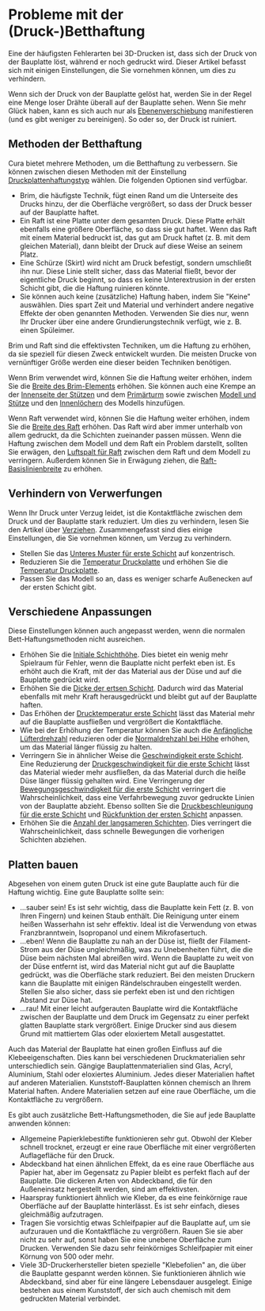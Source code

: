Probleme mit der (Druck-)Betthaftung
====
Eine der häufigsten Fehlerarten bei 3D-Drucken ist, dass sich der Druck von der Bauplatte löst, während er noch gedruckt wird. Dieser Artikel befasst sich mit einigen Einstellungen, die Sie vornehmen können, um dies zu verhindern.

Wenn sich der Druck von der Bauplatte gelöst hat, werden Sie in der Regel eine Menge loser Drähte überall auf der Bauplatte sehen. Wenn Sie mehr Glück haben, kann es sich auch nur als [Ebenenverschiebung](../../../articles/troubleshooting/layer_shift.md) manifestieren (und es gibt weniger zu bereinigen). So oder so, der Druck ist ruiniert.

Methoden der Betthaftung
----
Cura bietet mehrere Methoden, um die Betthaftung zu verbessern. Sie können zwischen diesen Methoden mit der Einstellung [Druckplattenhaftungstyp](../../../articles/platform_adhesion/adhesion_type.md) wählen. Die folgenden Optionen sind verfügbar.
* Brim, die häufigste Technik, fügt einen Rand um die Unterseite des Drucks hinzu, der die Oberfläche vergrößert, so dass der Druck besser auf der Bauplatte haftet.
* Ein Raft ist eine Platte unter dem gesamten Druck. Diese Platte erhält ebenfalls eine größere Oberfläche, so dass sie gut haftet. Wenn das Raft mit einem Material bedruckt ist, das gut am Druck haftet (z. B. mit dem gleichen Material), dann bleibt der Druck auf diese Weise an seinem Platz.
* Eine Schürze (Skirt) wird nicht am Druck befestigt, sondern umschließt ihn nur. Diese Linie stellt sicher, dass das Material fließt, bevor der eigentliche Druck beginnt, so dass es keine Unterextrusion in der ersten Schicht gibt, die die Haftung ruinieren könnte.
* Sie können auch keine (zusätzliche) Haftung haben, indem Sie "Keine" auswählen. Dies spart Zeit und Material und verhindert andere negative Effekte der oben genannten Methoden. Verwenden Sie dies nur, wenn Ihr Drucker über eine andere Grundierungstechnik verfügt, wie z. B. einen Spüleimer.

Brim und Raft sind die effektivsten Techniken, um die Haftung zu erhöhen, da sie speziell für diesen Zweck entwickelt wurden. Die meisten Drucke von vernünftiger Größe werden eine dieser beiden Techniken benötigen.

Wenn Brim verwendet wird, können Sie die Haftung weiter erhöhen, indem Sie die [Breite des Brim-Elements](../../../articles/platform_adhesion/brim_width.md) erhöhen. Sie können auch eine Krempe an der [Innenseite der Stützen](../../../articles/support/support_brim_enable.md) und dem [Primärturm](../../../articles/dual/prime_tower_brim_enable.md) sowie zwischen [Modell und Stütze](../../../articles/platform_adhesion/brim_replaces_support.md) und den [Innenlöchern](../../../articles/platform_adhesion/brim_outside_only.md) des Modells hinzufügen.

Wenn Raft verwendet wird, können Sie die Haftung weiter erhöhen, indem Sie die [Breite des Raft](../../../articles/platform_adhesion/raft_margin.md) erhöhen. Das Raft wird aber immer unterhalb von allem gedruckt, da die Schichten zueinander passen müssen. Wenn die Haftung zwischen dem Modell und dem Raft ein Problem darstellt, sollten Sie erwägen, den [Luftspalt für Raft](../../../articles/platform_adhesion/raft_airgap.md) zwischen dem Raft und dem Modell zu verringern. Außerdem können Sie in Erwägung ziehen, die [Raft-Basislinienbreite](../../../articles/platform_adhesion/raft_base_line_width.md) zu erhöhen.

Verhindern von Verwerfungen
----
Wenn Ihr Druck unter Verzug leidet, ist die Kontaktfläche zwischen dem Druck und der Bauplatte stark reduziert. Um dies zu verhindern, lesen Sie den Artikel über [Verziehen](../../../articles/troubleshooting/warping.md). Zusammengefasst sind dies einige Einstellungen, die Sie vornehmen können, um Verzug zu verhindern.
* Stellen Sie das [Unteres Muster für erste Schicht](../top_bottom/top_bottom_pattern_0.md) auf konzentrisch.
* Reduzieren Sie die [Temperatur Druckplatte](../../../articles/material/material_bed_temperature.md) und erhöhen Sie die [Temperatur Druckplatte](../../../articles/material/build_volume_temperature.md).
* Passen Sie das Modell so an, dass es weniger scharfe Außenecken auf der ersten Schicht gibt.

Verschiedene Anpassungen
----
Diese Einstellungen können auch angepasst werden, wenn die normalen Bett-Haftungsmethoden nicht ausreichen.
* Erhöhen Sie die [Initiale Schichthöhe](../resolution/layer_height_0.md). Dies bietet ein wenig mehr Spielraum für Fehler, wenn die Bauplatte nicht perfekt eben ist. Es erhöht auch die Kraft, mit der das Material aus der Düse und auf die Bauplatte gedrückt wird.
* Erhöhen Sie die [Dicke der ertsen Schicht](../resolution/initial_layer_line_width_factor.md). Dadurch wird das Material ebenfalls mit mehr Kraft herausgedrückt und bleibt gut auf der Bauplatte haften.
* Das Erhöhen der [Drucktemperatur erste Schicht](../../../articles/material/material_print_temperature_layer_0.md) lässt das Material mehr auf die Bauplatte ausfließen und vergrößert die Kontaktfläche.
* Wie bei der Erhöhung der Temperatur können Sie auch die [Anfängliche Lüfterdrehzahl](../cooling/cool_fan_speed_0.md) reduzieren oder die [Normaldrehzahl bei Höhe](../cooling/cool_fan_full_at_height.md) erhöhen, um das Material länger flüssig zu halten.
* Verringern Sie in ähnlicher Weise die [Geschwindigkeit erste Schicht](../../../articles/speed/speed_layer_0.md). Eine Reduzierung der [Druckgeschwindigkeit für die erste Schicht](../../../articles/speed/speed_print_layer_0.md) lässt das Material wieder mehr ausfließen, da das Material durch die heiße Düse länger flüssig gehalten wird. Eine Verringerung der [Bewegungsgeschwindigkeit für die erste Schicht](../../../articles/speed/speed_travel_layer_0.md) verringert die Wahrscheinlichkeit, dass eine Verfahrbewegung zuvor gedruckte Linien von der Bauplatte abzieht. Ebenso sollten Sie die [Druckbeschleunigung für die erste Schicht](../../../articles/speed/acceleration_layer_0.md) und [Rückfunktion der ersten Schicht](../../../articles/speed/jerk_layer_0.md) anpassen.
* Erhöhen Sie die [Anzahl der langsameren Schichten](../../../articles/speed/speed_slowdown_layers.md). Dies verringert die Wahrscheinlichkeit, dass schnelle Bewegungen die vorherigen Schichten abziehen.

Platten bauen
----
Abgesehen von einem guten Druck ist eine gute Bauplatte auch für die Haftung wichtig. Eine gute Bauplatte sollte sein:
* ...sauber sein! Es ist sehr wichtig, dass die Bauplatte kein Fett (z. B. von Ihren Fingern) und keinen Staub enthält. Die Reinigung unter einem heißen Wasserhahn ist sehr effektiv. Ideal ist die Verwendung von etwas Franzbranntwein, Isopropanol und einem Mikrofasertuch.
* ...eben! Wenn die Bauplatte zu nah an der Düse ist, fließt der Filament-Strom aus der Düse ungleichmäßig, was zu Unebenheiten führt, die die Düse beim nächsten Mal abreißen wird. Wenn die Bauplatte zu weit von der Düse entfernt ist, wird das Material nicht gut auf die Bauplatte gedrückt, was die Oberfläche stark reduziert. Bei den meisten Druckern kann die Bauplatte mit einigen Rändelschrauben eingestellt werden. Stellen Sie also sicher, dass sie perfekt eben ist und den richtigen Abstand zur Düse hat.
* ...rau! Mit einer leicht aufgerauten Bauplatte wird die Kontaktfläche zwischen der Bauplatte und dem Druck im Gegensatz zu einer perfekt glatten Bauplatte stark vergrößert. Einige Drucker sind aus diesem Grund mit mattiertem Glas oder eloxiertem Metall ausgestattet.

Auch das Material der Bauplatte hat einen großen Einfluss auf die Klebeeigenschaften. Dies kann bei verschiedenen Druckmaterialien sehr unterschiedlich sein. Gängige Bauplattenmaterialien sind Glas, Acryl, Aluminium, Stahl oder eloxiertes Aluminium. Jedes dieser Materialien haftet auf anderen Materialien. Kunststoff-Bauplatten können chemisch an Ihrem Material haften. Andere Materialien setzen auf eine raue Oberfläche, um die Kontaktfläche zu vergrößern.

Es gibt auch zusätzliche Bett-Haftungsmethoden, die Sie auf jede Bauplatte anwenden können:
* Allgemeine Papierklebestifte funktionieren sehr gut. Obwohl der Kleber schnell trocknet, erzeugt er eine raue Oberfläche mit einer vergrößerten Auflagefläche für den Druck.
* Abdeckband hat einen ähnlichen Effekt, da es eine raue Oberfläche aus Papier hat, aber im Gegensatz zu Papier bleibt es perfekt flach auf der Bauplatte. Die dickeren Arten von Abdeckband, die für den Außeneinsatz hergestellt werden, sind am effektivsten.
* Haarspray funktioniert ähnlich wie Kleber, da es eine feinkörnige raue Oberfläche auf der Bauplatte hinterlässt. Es ist sehr einfach, dieses gleichmäßig aufzutragen.
* Tragen Sie vorsichtig etwas Schleifpapier auf die Bauplatte auf, um sie aufzurauen und die Kontaktfläche zu vergrößern. Rauen Sie sie aber nicht zu sehr auf, sonst haben Sie eine unebene Oberfläche zum Drucken. Verwenden Sie dazu sehr feinkörniges Schleifpapier mit einer Körnung von 500 oder mehr.
* Viele 3D-Druckerhersteller bieten spezielle "Klebefolien" an, die über die Bauplatte gespannt werden können. Sie funktionieren ähnlich wie Abdeckband, sind aber für eine längere Lebensdauer ausgelegt. Einige bestehen aus einem Kunststoff, der sich auch chemisch mit dem gedruckten Material verbindet.